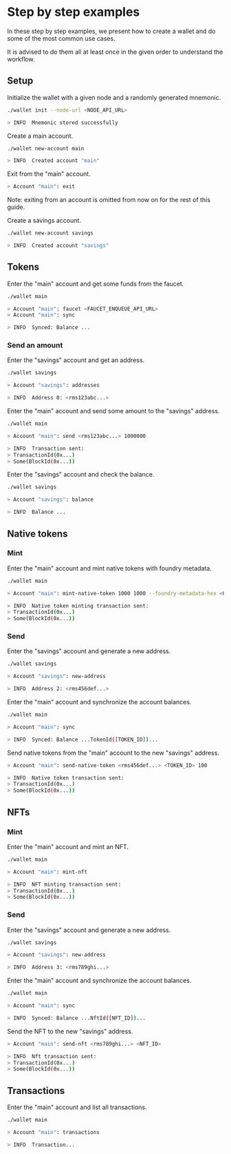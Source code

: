 # Step by step examples

In these step by step examples, we present how to create a wallet and do some of the most common use cases.

It is advised to do them all at least once in the given order to understand the workflow.

## Setup

Initialize the wallet with a given node and a randomly generated mnemonic.
```sh title=Input
./wallet init --node-url <NODE_API_URL>
```
```sh title=Output
> INFO  Mnemonic stored successfully
```

Create a main account.
```sh title=Input
./wallet new-account main
```
```sh title=Output
> INFO  Created account "main"
```

Exit from the "main" account.
```sh title=Input
> Account "main": exit
```
Note: exiting from an account is omitted from now on for the rest of this guide.

Create a savings account.
```sh title=Input
./wallet new-account savings
```
```sh title=Output
> INFO  Created account "savings"
```

## Tokens

Enter the "main" account and get some funds from the faucet.
```sh title=Input
./wallet main

> Account "main": faucet <FAUCET_ENQUEUE_API_URL>
> Account "main": sync
```
```sh title=Output
> INFO  Synced: Balance ...
```

### Send an amount

Enter the "savings" account and get an address.
```sh title=Input
./wallet savings

> Account "savings": addresses
```
```sh title=Output
> INFO  Address 0: <rms123abc...>
```

Enter the "main" account and send some amount to the "savings" address.
```sh title=Input
./wallet main

> Account "main": send <rms123abc...> 1000000
```
```sh title=Output
> INFO  Transaction sent:
> TransactionId(0x...)
> Some(BlockId(0x...))
```

Enter the "savings" account and check the balance.
```sh title=Input
./wallet savings

> Account "savings": balance
```
```sh title=Output
> INFO  Balance ...
```

## Native tokens

### Mint

Enter the "main" account and mint native tokens with foundry metadata.
```sh title=Input
./wallet main

> Account "main": mint-native-token 1000 1000 --foundry-metadata-hex <0xabcdef...>
```

```sh title=Output
> INFO  Native token minting transaction sent:
> TransactionId(0x...)
> Some(BlockId(0x...))
```

### Send

Enter the "savings" account and generate a new address.
```sh title=Input
./wallet savings

> Account "savings": new-address
```
```sh title=Output
> INFO  Address 2: <rms456def...>
```

Enter the "main" account and synchronize the account balances.
```sh title=Input
./wallet main

> Account "main": sync
```
```sh title=Output
> INFO  Synced: Balance ...TokenId([TOKEN_ID])...
```

Send native tokens from the "main" account to the new "savings" address.
```sh title=Input
> Account "main": send-native-token <rms456def...> <TOKEN_ID> 100
```
```sh title=Output
> INFO  Native token transaction sent:
> TransactionId(0x...)
> Some(BlockId(0x...))
```

## NFTs

### Mint

Enter the "main" account and mint an NFT.
```sh title=Input
./wallet main

> Account "main": mint-nft
```
```sh title=Output
> INFO  NFT minting transaction sent:
> TransactionId(0x...)
> Some(BlockId(0x...))
```

### Send

Enter the "savings" account and generate a new address.
```sh title=Input
./wallet savings

> Account "savings": new-address
```

```sh title=Output
> INFO  Address 3: <rms789ghi...>
```

Enter the "main" account and synchronize the account balances.
```sh title=Input
./wallet main

> Account "main": sync
```
```sh title=Output
> INFO  Synced: Balance ...NftId([NFT_ID])...
```

Send the NFT to the new "savings" address.
```sh title=Input
> Account "main": send-nft <rms789ghi...> <NFT_ID>
```
```sh title=Output
> INFO  Nft transaction sent:
> TransactionId(0x...)
> Some(BlockId(0x...))
```

## Transactions

Enter the "main" account and list all transactions.
```sh title=Input
./wallet main

> Account "main": transactions
```

```sh title=Output
> INFO  Transaction...
```
